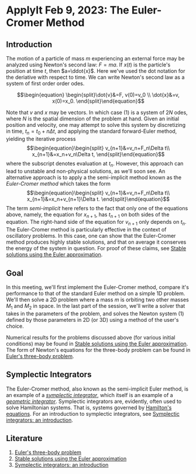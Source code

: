 # ApplyIt Feb 9, 2023: The Euler-Cromer Method

## Introduction
 The motion of a particle of mass $m$ experiencing an external force may be analyzed using Newton's second law: $F=ma$. If $x(t)$ is the particle's position at time $t$, then $a=\ddot{x}$. Here we've used the dot notation for the deriative with respect to time. We can write Newton's second law as a system of first order order odes.
 
 $$\begin{equation} \begin{split}\dot{v}&=F, v(0)=v_0 \\ 
 \dot{x}&=v, x(0)=x_0. \end{split}\end{equation}$$

Note that $v$ and $x$ may be vectors. In which case (1) is a system of $2N$ odes, where $N$ is the spatial dimension of the problem at hand. Given an initial position and velocity, one may attempt to solve this system by discretizing in time, $t_n = t_0+n\Delta t$, and applying the standard forward-Euler method, yielding the iterative process
$$\begin{equation}\begin{split} v_{n+1}&=v_n+F_n\Delta t\\ 
x_{n+1}&=x_n+v_n\Delta t, \end{split}\end{equation}$$
where the subscript denotes evaluation at $t_n$.
However, this approach can lead to unstable and non-physical solutions, as we'll soon see. An alternative approach is to apply a the semi-implicit method known as the *Euler-Cromer method* which takes the form
$$\begin{equation}\begin{split}  v_{n+1}&=v_n+F_n\Delta t\\ 
x_{n+1}&=x_n+v_{n+1}\Delta t. \end{split}\end{equation}$$
The term *semi-implicit* here refers to the fact that only one of the equations above, namely, the equation for $x_{n+1}$, has $t_{n+1}$ on both sides of the equation. The right-hand side of the equation for $v_{n+1}$ only depends on $t_n$.
The Euler-Cromer method is particularly effective in the context of oscillatory problems. In this case, one can show that the Euler-Cromer method produces highly stable solutions, and that on average it conserves the energy of the system in question. For proof of these claims, see [Stable solutions using the Euler approximation](https://github.com/mdallas1/ApplyIt/tree/main/sp23/Euler-Cromer/papers/cromer81.pdf). 

## Goal
In this meeting, we'll first implement the Euler-Cromer method, compare it's performance to that of the standard Euler method on a simple 1D problem. We'll then solve a 2D problem where a mass $m$ is orbiting two other masses $M_1$ and $M_2$ in space. In the last part of the session, we'll write a solver that takes in the parameters of the problem, and solves the Newton system (1) defined by those parameters in 2D (or 3D) using a method of the user's choice.  

Numerical results for the problems discussed above (for various initial conditions) may be found in [Stable solutions using the Euler approximation](https://github.com/mdallas1/ApplyIt/tree/main/sp23/Euler-Cromer/papers/cromer81.pdf). The form of Newton's equations for the three-body problem can be found in [Euler's three-body problem](https://github.com/mdallas1/ApplyIt/tree/main/sp23/Euler-Cromer/papers/wild79.pdf).

## Symplectic Integrators
The Euler-Cromer method, also known as the semi-implicit Euler method, is an example of a [*symplectic integrator*](https://en.wikipedia.org/wiki/Symplectic_integrator), which itself is an example of a [*geometric integrator*](https://en.wikipedia.org/wiki/Geometric_integrator). Symplectic integrators are, evidently, often used to solve Hamiltonian systems. That is, systems governed by [Hamilton's equations](https://en.wikipedia.org/wiki/Hamiltonian_mechanics). For an introduction to symplectic integrators, see 
[Symplectic integrators: an introduction](https://github.com/mdallas1/ApplyIt/tree/main/sp23/Euler-Cromer/papers/DoRo05.pdf).

## Literature
1. [Euler's three-body problem](https://github.com/mdallas1/ApplyIt/tree/main/sp23/Euler-Cromer/papers/wild79.pdf)
2. [Stable solutions using the Euler approximation](https://github.com/mdallas1/ApplyIt/tree/main/sp23/Euler-Cromer/papers/cromer81.pdf) 
3. [Symplectic integrators: an introduction](https://github.com/mdallas1/ApplyIt/tree/main/sp23/Euler-Cromer/papers/DoRo05.pdf) 
